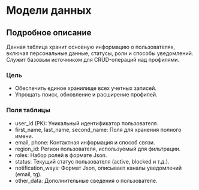 # Модели данных

## Подробное описание
Данная таблица хранит основную информацию о пользователях, включая персональные данные, статусы, роли и способы уведомлений. Служит базовым источником для CRUD-операций над профилями.

### Цель
- Обеспечить единое хранилище всех учетных записей.
- Упрощать поиск, обновление и расширение профилей.

### Поля таблицы
- user_id (PK): Уникальный идентификатор пользователя.
- first_name, last_name, second_name: Поля для хранения полного имени.
- email, phone: Контактная информация и способ связи.
- region_id: Регион пользователя, используемый для фильтрации.
- roles: Набор ролей в формате Json.
- status: Текущий статус пользователя (active, blocked и т.д.).
- notification_ways: Формат Json, описывает каналы уведомлений (email, tg).
- other_data: Дополнительные сведения о пользователе.
